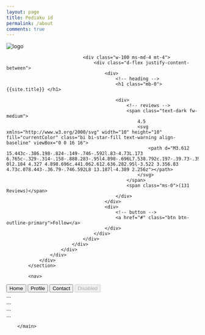 ```yaml
---
layout: page
title: Pediaku id
permalink: /about
comments: true
---
```

<main>
            <div class="h-lg-16rem h-10rem" style="background: url(https://geeksui.codescandy.com/geeks/assets/images/background/company-bg.jpg) no-repeat; background-position: center; background-size: cover"></div>
            <section>
                <!-- container -->
                <div class="container">
                    <!-- row -->
                    <div class="row align-items-center">
                        <!-- col -->
                        <div class="col-12">
                            <div class="d-md-flex align-items-center">
                                <!-- img -->
                                <div class="position-relative mt-n5">
                                    <img src="https://geeksui.codescandy.com/geeks/assets/images/job/png/job-logo.png" alt="logo" class="rounded-3 border">
                                </div>

                                <div class="w-100 ms-md-4 mt-4">
                                    <div class="d-flex justify-content-between">
                                        <div>
                                            <!-- heading -->
                                            <h1 class="mb-0">{{site.title}} </h1>

                                            <div>
                                                <!-- reviews -->
                                                <span class="text-dark fw-medium">
                                                    4.5
                                                    <svg xmlns="http://www.w3.org/2000/svg" width="10" height="10" fill="currentColor" class="bi bi-star-fill text-warning align-baseline" viewBox="0 0 16 16">
                                                        <path d="M3.612 15.443c-.386.198-.824-.149-.746-.592l.83-4.73L.173 6.765c-.329-.314-.158-.888.283-.95l4.898-.696L7.538.792c.197-.39.73-.39.927 0l2.184 4.327 4.898.696c.441.062.612.636.282.95l-3.522 3.356.83 4.73c.078.443-.36.79-.746.592L8 13.187l-4.389 2.256z"></path>
                                                    </svg>
                                                </span>
                                                <span class="ms-0">(131 Reviews)</span>
                                            </div>
                                        </div>
                                        <div>
                                            <!-- button -->
                                            <a href="#" class="btn btn-outline-primary">Follow</a>
                                        </div>
                                    </div>
                                </div>
                            </div>
                        </div>
                    </div>
                </div>
            </section>
            
            <nav>
  <div class="nav nav-tabs" id="nav-tab" role="tablist">
    <button class="nav-link active" id="nav-home-tab" data-bs-toggle="tab" data-bs-target="#nav-home" type="button" role="tab" aria-controls="nav-home" aria-selected="true">Home</button>
    <button class="nav-link" id="nav-profile-tab" data-bs-toggle="tab" data-bs-target="#nav-profile" type="button" role="tab" aria-controls="nav-profile" aria-selected="false">Profile</button>
    <button class="nav-link" id="nav-contact-tab" data-bs-toggle="tab" data-bs-target="#nav-contact" type="button" role="tab" aria-controls="nav-contact" aria-selected="false">Contact</button>
    <button class="nav-link" id="nav-disabled-tab" data-bs-toggle="tab" data-bs-target="#nav-disabled" type="button" role="tab" aria-controls="nav-disabled" aria-selected="false" disabled>Disabled</button>
  </div>
</nav>
<div class="tab-content" id="nav-tabContent">
  <div class="tab-pane fade show active" id="nav-home" role="tabpanel" aria-labelledby="nav-home-tab" tabindex="0">...</div>
  <div class="tab-pane fade" id="nav-profile" role="tabpanel" aria-labelledby="nav-profile-tab" tabindex="0">...</div>
  <div class="tab-pane fade" id="nav-contact" role="tabpanel" aria-labelledby="nav-contact-tab" tabindex="0">...</div>
  <div class="tab-pane fade" id="nav-disabled" role="tabpanel" aria-labelledby="nav-disabled-tab" tabindex="0">...</div>
</div>

        </main>